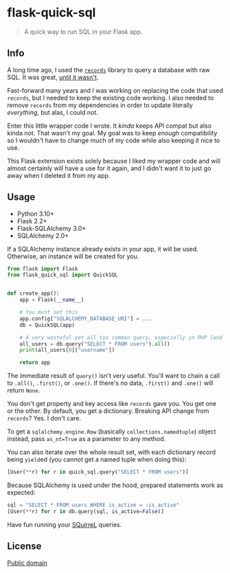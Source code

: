 # flask-quick-sql

> A quick way to run SQL in your Flask app.

## Info

A long time ago, I used the [`records`](https://pypi.org/project/records/) library to query a database
with raw SQL. It was great, [until it wasn't](https://github.com/kennethreitz/records/issues/208).

Fast-forward many years and I was working on replacing the code that used `records`, but I needed to keep
the existing code working. I also needed to remove `records` from my dependencies in order to update
literally _everything_, but alas, I could not.

Enter this little wrapper code I wrote. It _kinda_ keeps API compat but also kinda not.
That wasn't my goal. My goal was to keep _enough_ compatibility so I wouldn't have to
change much of my code while also keeping it nice to use.

This Flask extension exists solely because I liked my wrapper code and will
almost certainly will have a use for it again, and I didn't want it to just go away
when I deleted it from my app.

## Usage

* Python 3.10+
* Flask 2.2+
* Flask-SQLAlchemy 3.0+
* SQLAlchemy 2.0+

If a SQLAlchemy instance already exists in your app, it will be used. Otherwise, an instance
will be created for you.

```python
from flask import Flask
from flask_quick_sql import QuickSQL


def create_app():
    app = Flask(__name__)

    # You must set this
    app.config["SQLALCHEMY_DATABASE_URI"] = ...
    db = QuickSQL(app)

    # A very wasteful yet all too common query, especially in PHP land
    all_users = db.query("SELECT * FROM users").all()
    print(all_users[0]["username"])

    return app
```

The immediate result of `query()` isn't very useful. You'll want to chain a call to `.all()`, `.first()`,
or `.one()`. If there's no data, `.first()` and `.one()` will return `None`.

You don't get property and key access like `records` gave you. You get one or the other.
By default, you get a dictionary. Breaking API change from `records`? Yes. I don't care.

To get a `sqlalchemy.engine.Row` (basically `collections.namedtuple`) object instead,
pass `as_nt=True` as a parameter to any method.

You can also iterate over the whole result set, with each dictionary record being `yield`ed
(you cannot get a named tuple when doing this):

```python
[User(**r) for r in quick_sql.query("SELECT * FROM users")]
```

Because SQLAlchemy is used under the hood, prepared statements work as expected:

```python
sql = "SELECT * FROM users WHERE is_active = :is_active"
[User(**r) for r in db.query(sql, is_active=False)]
```

Have fun running your [SQuirreL](http://www.squirrelsql.org/) queries.

## License

[Public domain](LICENSE)
